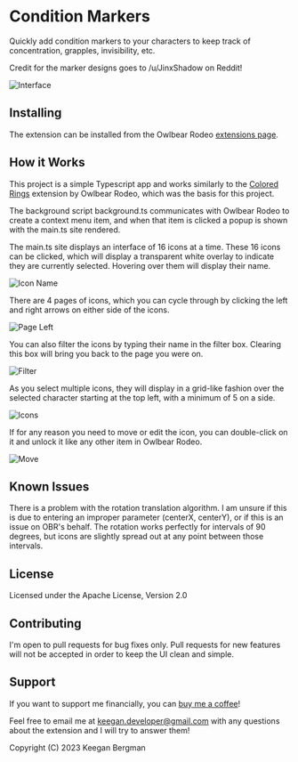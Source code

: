 # Condition Markers

Quickly add condition markers to your characters to keep track of concentration, grapples, invisibility, etc.

Credit for the marker designs goes to /u/JinxShadow on Reddit!

![Interface](https://raw.githubusercontent.com/kgbergman/conditionmarkers/main/docs/header.jpg)

## Installing

The extension can be installed from the Owlbear Rodeo [extensions page](https://extensions.owlbear.rodeo/condition-markers).

## How it Works

This project is a simple Typescript app and works similarly to the [Colored Rings](https://extensions.owlbear.rodeo/colored-rings) extension by Owlbear Rodeo, which was the basis for this project.

The background script background.ts communicates with Owlbear Rodeo to create a context menu item, and when that item is clicked a popup is shown with the main.ts site rendered.

The main.ts site displays an interface of 16 icons at a time. These 16 icons can be clicked, which will display a transparent white overlay to indicate they are currently selected. Hovering over them will display their name. 

![Icon Name](https://raw.githubusercontent.com/kgbergman/conditionmarkers/main/docs/iconname.jpg)


There are 4 pages of icons, which you can cycle through by clicking the left and right arrows on either side of the icons.

![Page Left](https://raw.githubusercontent.com/kgbergman/conditionmarkers/main/docs/pageleft.jpg)


You can also filter the icons by typing their name in the filter box. Clearing this box will bring you back to the page you were on.

![Filter](https://raw.githubusercontent.com/kgbergman/conditionmarkers/main/docs/filter.jpg)


As you select multiple icons, they will display in a grid-like fashion over the selected character starting at the top left, with a minimum of 5 on a side.

![Icons](https://raw.githubusercontent.com/kgbergman/conditionmarkers/main/docs/icongrid.jpg)


If for any reason you need to move or edit the icon, you can double-click on it and unlock it like any other item in Owlbear Rodeo.

![Move](https://raw.githubusercontent.com/kgbergman/conditionmarkers/main/docs/move.jpg)


## Known Issues

There is a problem with the rotation translation algorithm. I am unsure if this is due to entering an improper parameter (centerX, centerY), or if this is an issue on OBR's behalf.
The rotation works perfectly for intervals of 90 degrees, but icons are slightly spread out at any point between those intervals.

## License

Licensed under the Apache License, Version 2.0

## Contributing

I'm open to pull requests for bug fixes only. Pull requests for new features will not be accepted in order to keep the UI clean and simple.

## Support

If you want to support me financially, you can [buy me a coffee](https://www.buymeacoffee.com/keegandev)!

Feel free to email me at keegan.developer@gmail.com with any questions about the extension and I will try to answer them!


Copyright (C) 2023 Keegan Bergman
